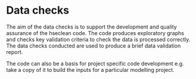 # Data checks

The aim of the data checks is to support the development and quality assurance of the hseclean code. The code produces exploratory graphs and checks key validation criteria to check the data is processed correctly. The data checks conducted are used to produce a brief data validation report.   

The code can also be a basis for project specific code development e.g. take a copy of it to build the inputs for a particular modelling project.     


